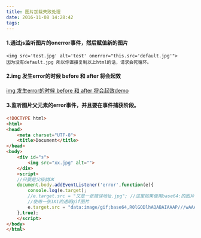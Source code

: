 ```yaml
---
title: 图片加载失败处理
date: 2016-11-08 14:28:42
tags:
---
```



#### 1.通过js监听图片的onerror事件，然后赋值新的图片

```
<img src='test.jpg' alt='test' onerror="this.src='default.jpg'">
因为没有default.jpg 所以你直接复制以上html的话，请求会死循环。
```

#### 2.img 发生error的时候 before 和 after 将会起效

[img 发生error的时候 before 和 after 将会起效demo](http://jsbin.com/fokuvizabe/1/edit?html,output)

#### 3.监听图片父元素的error事件，并且要在事件捕获阶段。 

```html
<!DOCTYPE html>
<html>
<head>
    <meta charset="UTF-8">
    <title>Document</title>
</head>
<body>
    <div id="s">
        <img src="xx.jpg" alt="">
    </div>
    <script>
	//只要是父级就OK
    document.body.addEventListener('error',function(e){
        console.log(e.target);
        //e.target.src = "又是一张错误地址.jpg"; //这里如果使用base64:的图片，如果base64图片还有错误，那么也会死循环
        //使用一张1X1的透明gif图片
        e.target.src = "data:image/gif;base64,R0lGODlhAQABAIAAAP///wAAACH5BAEAAAAALAAAAAABAAEAAAICRAEAOw==";
    },true);
    </script>
</body>
</html>
```